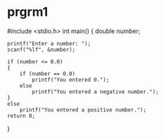 # prgrm1
#include <stdio.h>
int main()
{
    double number;

    printf("Enter a number: ");
    scanf("%lf", &number);

    if (number <= 0.0)
    {
        if (number == 0.0)
            printf("You entered 0.");
        else
            printf("You entered a negative number.");
    }
    else
        printf("You entered a positive number.");
    return 0;
}

